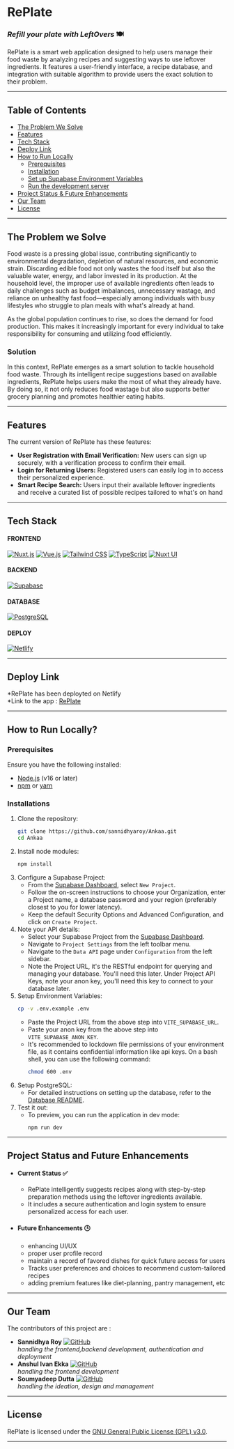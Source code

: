 # RePlate
### _Refill your plate with LeftOvers_ 🍽️


RePlate is a smart web application designed to help users manage their food waste by analyzing recipes and suggesting ways to use leftover ingredients. It features a user-friendly interface, a recipe database, and integration with suitable algorithm to provide users the exact solution to their problem.

---

## Table of Contents
* [The Problem We Solve](#the-problem-we-solve)
* [Features](#features)
* [Tech Stack](#tech-stack)
* [Deploy Link](#deploy-link)
* [How to Run Locally](#how-to-run-locally)
    * [Prerequisites](#prerequisites)
    * [Installation](#installation)
    * [Set up Supabase Environment Variables](#supabase-environment-variables)
    * [Run the development server](#run-the-development-server)
* [Project Status & Future Enhancements](#project-status--future-enhancements)
* [Our Team](#our-team)
* [License](#license)


---


## The Problem we Solve
Food waste is a pressing global issue, contributing significantly to environmental degradation, depletion of natural resources, and economic strain. Discarding edible food not only wastes the food itself but also the valuable water, energy, and labor invested in its production. At the household level, the improper use of available ingredients often leads to daily challenges such as budget imbalances, unnecessary wastage, and reliance on unhealthy fast food—especially among individuals with busy lifestyles who struggle to plan meals with what's already at hand.  

As the global population continues to rise, so does the demand for food production. This makes it increasingly important for every individual to take responsibility for consuming and utilizing food efficiently.  

### Solution 
In this context, RePlate emerges as a smart solution to tackle household food waste. Through its intelligent recipe suggestions based on available ingredients, RePlate helps users make the most of what they already have. By doing so, it not only reduces food wastage but also supports better grocery planning and promotes healthier eating habits.  


---
    

## Features
  The current version of RePlate has these features:
  - **User Registration with Email Verification:** New users can sign up securely, with a verification process to confirm their email.
  - **Login for Returning Users:** Registered users can easily log in to access their personalized experience.
  - **Smart Recipe Search:** Users input their available leftover ingredients and receive a curated list of possible recipes tailored to what's on hand


---


## Tech Stack

#### FRONTEND
[![Nuxt.js](https://img.shields.io/badge/Nuxt.js-00DC82?style=flat-square&logo=nuxt.js&logoColor=white)](https://nuxt.com/)     [![Vue.js](https://img.shields.io/badge/Vue.js-4FC08D?style=flat-square&logo=vuedotjs&logoColor=white)](https://vuejs.org/)     [![Tailwind CSS](https://img.shields.io/badge/Tailwind_CSS-38B2AC?style=flat-square&logo=tailwind-css&logoColor=white)](https://tailwindcss.com/)       [![TypeScript](https://img.shields.io/badge/TypeScript-3178C6?style=flat-square&logo=typescript&logoColor=white)](https://www.typescriptlang.org/)      [![Nuxt UI](https://img.shields.io/badge/Nuxt_UI-0275d8?style=flat-square)](https://ui.nuxt.com/) 
    

#### BACKEND
[![Supabase](https://img.shields.io/badge/Supabase-3ECF8E?style=flat-square&logo=supabase&logoColor=white)](https://supabase.com/)


#### DATABASE
[![PostgreSQL](https://img.shields.io/badge/PostgreSQL-336791?style=flat-square&logo=postgresql&logoColor=white)](https://www.postgresql.org/)
#### DEPLOY
[![Netlify](https://img.shields.io/badge/Netlify-00C7B7?style=flat-square&logo=netlify&logoColor=white)](https://www.netlify.com/)


---


## Deploy Link

*RePlate has been deployted on Netlify  
*Link to the app   :   [RePlate]()


---


## How to Run Locally?
### Prerequisites

Ensure you have the following installed:

- [Node.js](https://nodejs.org/) (v16 or later)
- [npm](https://www.npmjs.com/) or [yarn](https://yarnpkg.com/)


### Installations


1.  Clone the repository:
    ```bash
    git clone https://github.com/sannidhyaroy/Ankaa.git
    cd Ankaa
    ```
2.  Install node modules:
    ```bash
    npm install
    ```
3.  Configure a Supabase Project:
    - From the [Supabase Dashboard](https://supabase.com/dashboard/projects), select `New Project`.
    - Follow the on-screen instructions to choose your Organization, enter a Project name, a database password and your region (preferably closest to you for lower latency).
    - Keep the default Security Options and Advanced Configuration, and click on `Create Project`.
4.  Note your API details:
    - Select your Supabase Project from the [Supabase Dashboard](https://supabase.com/dashboard/projects).
    - Navigate to `Project Settings` from the left toolbar menu.
    - Navigate to the `Data API` page under `Configuration` from the left sidebar.
    - Note the Project URL, it's the RESTful endpoint for querying and managing your database. You'll need this later.
      Under Project API Keys, note your anon key, you'll need this key to connect to your database later.
5.  Setup Environment Variables:
    ```bash
    cp -v .env.example .env
    ```
    - Paste the Project URL from the above step into `VITE_SUPABASE_URL`.
    - Paste your anon key from the above step into `VITE_SUPABASE_ANON_KEY`.
    - It's recommended to lockdown file permissions of your environment file, as it contains confidential information like api keys. On a bash shell, you can use the following command:
      ```bash
      chmod 600 .env
      ```
6.  Setup PostgreSQL:
    - For detailed instructions on setting up the database, refer to the [Database README](./database/README.md).
7.  Test it out:
    - To preview, you can run the application in dev mode:
      ```bash
      npm run dev
      ```


---




## Project Status and Future Enhancements

- #### Current Status ✅
    - RePlate intelligently suggests recipes along with step-by-step preparation methods using the leftover ingredients available.
    - It includes a secure authentication and login system to ensure personalized access for each user.
- #### Future Enhancements 🕒
    - enhancing UI/UX
    - proper user profile record
    - maintain a record of favored dishes for quick future access for users
    - Tracks user preferences and choices to recommend custom-tailored recipes
    - adding premium features like diet-planning, pantry management, etc



---



## Our Team
The contributors of this project are :
* **Sannidhya Roy** [![GitHub](https://img.shields.io/badge/--black?style=flat-square&logo=github&logoColor=white)](https://github.com/sannidhyaroy/)  
_handling the frontend,backend development, authentication and deployment_  
* **Anshul Ivan Ekka** [![GitHub](https://img.shields.io/badge/--black?style=flat-square&logo=github&logoColor=white)](https://github.com/Anxhul10/)  
 _handling the frontend development_  
* **Soumyadeep Dutta** [![GitHub](https://img.shields.io/badge/--black?style=flat-square&logo=github&logoColor=white)](https://github.com/SimpleMan05/)  
 _handling the ideation, design and management_  



---



## License
RePlate is licensed under the [GNU General Public License (GPL) v3.0](https://github.com/sannidhyaroy/RePlate/blob/main/LICENSE).


---



